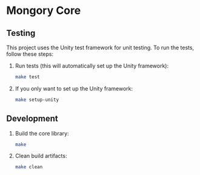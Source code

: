 # Mongory Core

## Testing

This project uses the Unity test framework for unit testing. To run the tests, follow these steps:

1. Run tests (this will automatically set up the Unity framework):
   ```bash
   make test
   ```

2. If you only want to set up the Unity framework:
   ```bash
   make setup-unity
   ```

## Development

1. Build the core library:
   ```bash
   make
   ```

2. Clean build artifacts:
   ```bash
   make clean
   ```
